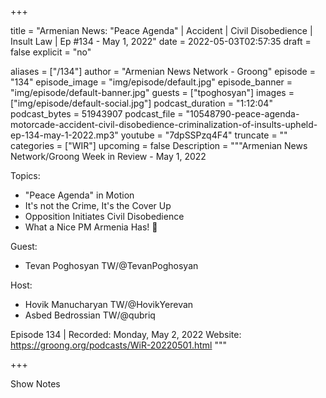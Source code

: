 
+++

title = "Armenian News: \"Peace Agenda\" | Accident | Civil Disobedience | Insult Law | Ep #134 - May 1, 2022"
date = 2022-05-03T02:57:35
draft = false
explicit = "no"

aliases = ["/134"]
author = "Armenian News Network - Groong"
episode = "134"
episode_image = "img/episode/default.jpg"
episode_banner = "img/episode/default-banner.jpg"
guests = ["tpoghosyan"]
images = ["img/episode/default-social.jpg"]
podcast_duration = "1:12:04"
podcast_bytes = 51943907
podcast_file = "10548790-peace-agenda-motorcade-accident-civil-disobedience-criminalization-of-insults-upheld-ep-134-may-1-2022.mp3"
youtube = "7dpSSPzq4F4"
truncate = ""
categories = ["WIR"]
upcoming = false
Description = """Armenian News Network/Groong Week in Review - May 1, 2022

Topics:
* "Peace Agenda" in Motion
* It's not the Crime, It's the Cover Up
* Opposition Initiates Civil Disobedience
* What a Nice PM Armenia Has! 🤥


Guest:
* Tevan Poghosyan TW/@TevanPoghosyan

Host:
* Hovik Manucharyan TW/@HovikYerevan
* Asbed Bedrossian TW/@qubriq


Episode 134 | Recorded: Monday, May 2, 2022
Website: https://groong.org/podcasts/WiR-20220501.html
"""

+++

Show Notes

